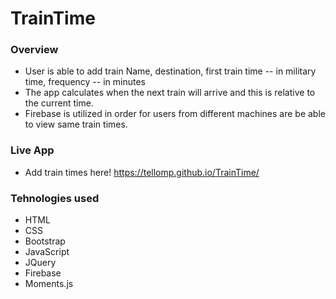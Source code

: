 # TrainTime

### Overview
* User is able to add train Name, destination, first train time -- in military time, frequency -- in minutes
* The app calculates when the next train will arrive and this is relative to the current time.
* Firebase is utilized in order for users from different machines are be able to view same train times.

### Live App
* Add train times here! https://tellomp.github.io/TrainTime/

### Tehnologies used
* HTML
* CSS
* Bootstrap
* JavaScript
* JQuery
* Firebase
* Moments.js
